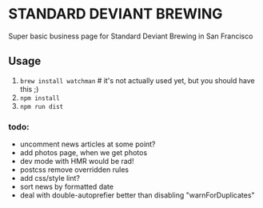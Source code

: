 # STANDARD DEVIANT BREWING

Super basic business page for Standard Deviant Brewing in San Francisco

## Usage
1. `brew install watchman`  # it's not actually used yet, but you should have this ;)
2. `npm install`
3. `npm run dist`

### todo:
- uncomment news articles at some point?
- add photos page, when we get photos
- dev mode with HMR would be rad!
- postcss remove overridden rules
- add css/style lint?
- sort news by formatted date
- deal with double-autoprefier better than disabling "warnForDuplicates"
